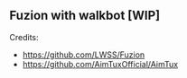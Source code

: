 ## Fuzion with walkbot [WIP]

Credits:
* https://github.com/LWSS/Fuzion
* https://github.com/AimTuxOfficial/AimTux
